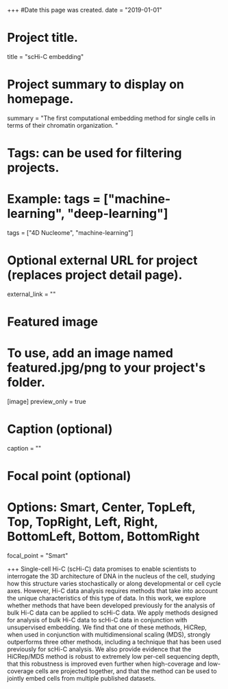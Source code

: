 +++
#Date this page was created.
date = "2019-01-01"

# Project title.
title = "scHi-C embedding"

# Project summary to display on homepage.
summary = "The first computational embedding method for single cells in terms of their chromatin organization. "

# Tags: can be used for filtering projects.
# Example: tags = ["machine-learning", "deep-learning"]
tags = ["4D Nucleome", "machine-learning"]

# Optional external URL for project (replaces project detail page).
external_link = ""

# Featured image
# To use, add an image named featured.jpg/png to your project's folder.
[image] 
 preview_only = true

# Caption (optional)
caption = ""

# Focal point (optional)
# Options: Smart, Center, TopLeft, Top, TopRight, Left, Right, BottomLeft, Bottom, BottomRight
focal_point = "Smart"

+++
Single-cell Hi-C (scHi-C) data promises to enable scientists to interrogate the 3D architecture of DNA in the nucleus of the cell, studying how this structure varies stochastically or along developmental or cell cycle axes.  However, Hi-C data analysis requires methods that take into account the unique characteristics of this type of data.  In this work, we explore whether methods that have been developed previously for the analysis of bulk Hi-C data can be applied to scHi-C data.  We apply methods designed for analysis of bulk Hi-C data to scHi-C data in conjunction with unsupervised embedding.  We find that one of these methods, HiCRep, when used in conjunction with multidimensional scaling (MDS), strongly outperforms three other methods, including a technique that has been used previously for scHi-C analysis.  We also provide evidence that the HiCRep/MDS method is robust to extremely low per-cell sequencing depth, that this robustness is improved even further when high-coverage and low-coverage cells are projected together, and that the method can be used to jointly embed cells from multiple published datasets.